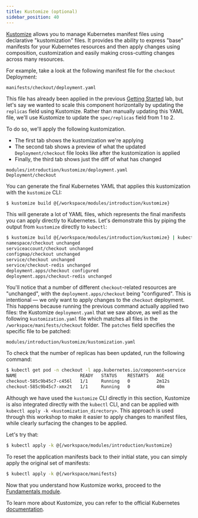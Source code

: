 ```yaml
---
title: Kustomize (optional)
sidebar_position: 40
---
```


[Kustomize](https://kustomize.io/) allows you to manage Kubernetes manifest files using declarative "kustomization" files. It provides the ability to express "base" manifests for your Kubernetes resources and then apply changes using composition, customization and easily making cross-cutting changes across many resources.

For example, take a look at the following manifest file for the `checkout` Deployment:

```file
manifests/checkout/deployment.yaml
```

This file has already been applied in the previous [Getting Started](../getting-started) lab, but let's say we wanted to scale this component horizontally by updating the `replicas` field using Kustomize. Rather than manually updating this YAML file, we'll use Kustomize to update the `spec/replicas` field from 1 to 2.

To do so, we'll apply the following kustomization.

* The first tab shows the kustomization we're applying
* The second tab shows a preview of what the updated `Deployment/checkout` file looks like after the kustomization is applied
* Finally, the third tab shows just the diff of what has changed

```kustomization
modules/introduction/kustomize/deployment.yaml
Deployment/checkout
```

You can generate the final Kubernetes YAML that applies this kustomization with the `kustomize` CLI:

```bash
$ kustomize build @{/workspace/modules/introduction/kustomize}
```

This will generate a lot of YAML files, which represents the final manifests you can apply directly to Kubernetes. Let's demonstrate this by piping the output from `kustomize` directly to `kubectl`:

```bash
$ kustomize build @{/workspace/modules/introduction/kustomize} | kubectl apply -f -
namespace/checkout unchanged
serviceaccount/checkout unchanged
configmap/checkout unchanged
service/checkout unchanged
service/checkout-redis unchanged
deployment.apps/checkout configured
deployment.apps/checkout-redis unchanged
```

You'll notice that a number of different `checkout`-related resources are "unchanged", with the `deployment.apps/checkout` being "configured". This is intentional — we only want to apply changes to the `checkout` deployment. This happens because running the previous command actually applied two files: the Kustomize `deployment.yaml` that we saw above, as well as the following `kustomization.yaml` file which matches all files in the `/workspace/manifests/checkout` folder. The `patches` field specifies the specific file to be patched:

```file
modules/introduction/kustomize/kustomization.yaml
```

To check that the number of replicas has been updated, run the following command:

```bash
$ kubectl get pod -n checkout -l app.kubernetes.io/component=service
NAME                        READY   STATUS    RESTARTS   AGE
checkout-585c9b45c7-c456l   1/1     Running   0          2m12s
checkout-585c9b45c7-xmx2t   1/1     Running   0          40m
```

Although we have used the `kustomize` CLI directly in this section, Kustomize is also integrated directly with the `kubectl` CLI, and can be applied with `kubectl apply -k <kustomization_directory>`. This approach is used through this workshop to make it easier to apply changes to manifest files, while clearly surfacing the changes to be applied.

Let's try that:

```bash
$ kubectl apply -k @{/workspace/modules/introduction/kustomize}
```

To reset the application manifests back to their initial state, you can simply apply the original set of manifests:

```bash timeout=300 wait=30
$ kubectl apply -k @{/workspace/manifests}
```

Now that you understand how Kustomize works, proceed to the [Fundamentals module](/docs/fundamentals).

To learn more about Kustomize, you can refer to the official Kubernetes [documentation](https://kubernetes.io/docs/tasks/manage-kubernetes-objects/kustomization/).
